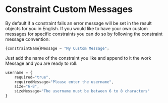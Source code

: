 # Constraint Custom Messages

By default if a constraint fails an error message will be set in the result objects for you in English. If you would like to have your own custom messages for specific constraints you can do so by following the constraint message convention:

```javascript
{constraintName}Message = "My Custom Message";
```

Just add the name of the constraint you like and append to it the work Message and you are ready to roll:

```javascript
username = { 
    required="true", 
    requiredMessage="Please enter the username", 
    size="6-8", 
    sizeMessage="The username must be between 6 to 8 characters" 
}
```


